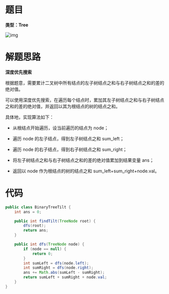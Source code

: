 # 题目

**类型：Tree**

![img](https://cdn.nlark.com/yuque/0/2021/png/2941598/1637244926739-e94dbb9f-5152-4b5b-b584-9769407459e3.png)





# 解题思路

**深度优先搜索**

根据题意，需要累计二叉树中所有结点的左子树结点之和与右子树结点之和的差的绝对值。

可以使用深度优先搜索，在遍历每个结点时，累加其左子树结点之和与右子树结点之和的差的绝对值，并返回以其为根结点的树的结点之和。



具体地，实现算法如下：

- 从根结点开始遍历，设当前遍历的结点为 node；
- 遍历 node 的左子结点，得到左子树结点之和 sum_left；

- 遍历 node 的右子结点，得到右子树结点之和 sum_right；
- 将左子树结点之和与右子树结点之和的差的绝对值累加到结果变量 ans；

- 返回以 node 作为根结点的树的结点之和 sum_left+sum_right+node.val。







# 代码

```java
public class BinaryTreeTilt {
    int ans = 0;

    public int findTilt(TreeNode root) {
        dfs(root);
        return ans;
    }

    public int dfs(TreeNode node) {
        if (node == null) {
            return 0;
        }
        int sumLeft = dfs(node.left);
        int sumRight = dfs(node.right);
        ans += Math.abs(sumLeft - sumRight);
        return sumLeft + sumRight + node.val;
    }
}
```